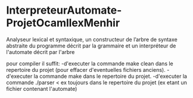 # InterpreteurAutomate-ProjetOcamllexMenhir
Analyseur lexical et syntaxique, un constructeur de l’arbre de syntaxe abstraite du programme décrit par la grammaire et un interpréteur de l'automate décrit par l'arbre

pour compiler il suffit:
     -d'executer la commande make clean dans le repertoire du projet (pour effacer d'eventuelles fichiers anciens).
     -d'executer la commande make dans le repertoire du projet.
     -d'executer la commande ./parser < ex toujours dans le repertoire du projet (ex etant un fichier contenant l'automate)
